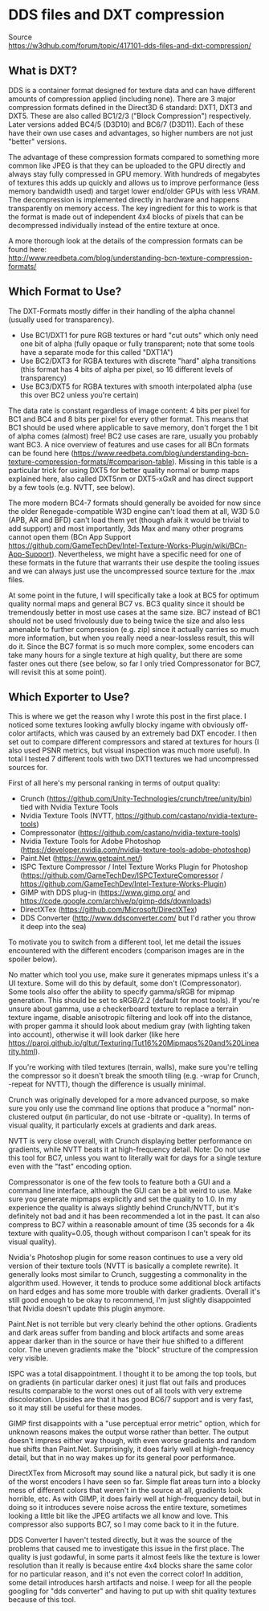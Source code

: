 # DDS files and DXT compression

Source  
<https://w3dhub.com/forum/topic/417101-dds-files-and-dxt-compression/>

## What is DXT?

DDS is a container format designed for texture data and can have different amounts of
compression applied (including none). There are 3 major compression formats defined in the
Direct3D 6 standard: DXT1, DXT3 and DXT5. These are also called BC1/2/3 ("Block Compression")
respectively. Later versions added BC4/5 (D3D10) and BC6/7 (D3D11). Each of these have their
own use cases and advantages, so higher numbers are not just "better" versions.

The advantage of these compression formats compared to something more common like JPEG is that
they can be uploaded to the GPU directly and always stay fully compressed in GPU memory. With
hundreds of megabytes of textures this adds up quickly and allows us to improve performance
(less memory bandwidth used) and target lower end/older GPUs with less VRAM. The decompression
is implemented directly in hardware and happens transparently on memory access. The key
ingredient for this to work is that the format is made out of independent 4x4 blocks of pixels that
can be decompressed individually instead of the entire texture at once.

A more thorough look at the details of the compression formats can be found here:  
<http://www.reedbeta.com/blog/understanding-bcn-texture-compression-formats/>

## Which Format to Use?

The DXT-Formats mostly differ in their handling of the alpha channel (usually used for
transparency).

- Use BC1/DXT1 for pure RGB textures or hard "cut outs" which only need one bit of alpha
  (fully opaque or fully transparent; note that some tools have a separate mode for this called
  "DXT1A")
- Use BC2/DXT3 for RGBA textures with discrete "hard" alpha transitions (this format has 4 bits of
  alpha per pixel, so 16 different levels of transparency)
- Use BC3/DXT5 for RGBA textures with smooth interpolated alpha (use this over BC2 unless you're
  certain)

The data rate is constant regardless of image content: 4 bits per pixel for BC1 and BC4 and 8 bits
per pixel for every other format. This means that BC1 should be used where applicable to save memory,
don't forget the 1 bit of alpha comes (almost) free! BC2 use cases are rare, usually you probably want
BC3. A nice overview of features and use cases for all BCn formats can be found here
(<https://www.reedbeta.com/blog/understanding-bcn-texture-compression-formats/#comparison-table>).
Missing in this table is a particular trick for using DXT5 for better quality normal or bump maps
explained here, also called DXT5nm or DXT5-xGxR and has direct support by a few tools (e.g. NVTT,
see below).

The more modern BC4-7 formats should generally be avoided for now since the older Renegade-compatible
W3D engine can't load them at all, W3D 5.0 (APB, AR and BFD) can't load them yet (though afaik it
would be trivial to add support) and most importantly, 3ds Max and many other programs cannot open
them (BCn App Support <https://github.com/GameTechDev/Intel-Texture-Works-Plugin/wiki/BCn-App-Support>).
Nevertheless, we might have a specific need for one of these formats in the future that warrants their
use despite the tooling issues and we can always just use the uncompressed source texture for the .max
files.

At some point in the future, I will specifically take a look at BC5 for optimum quality normal maps and
general BC7 vs. BC3 quality since it should be tremendously better in most use cases at the same size.
BC7 instead of BC1 should not be used frivolously due to being twice the size and also less amenable to
further compression (e.g. zip) since it actually carries so much more information, but when you really need
a near-lossless result, this will do it. Since the BC7 format is so much more complex, some encoders can
take many hours for a single texture at high quality, but there are some faster ones out there (see below,
so far I only tried Compressonator for BC7, will revisit this at some point).

## Which Exporter to Use?

This is where we get the reason why I wrote this post in the first place. I noticed some textures
looking awfully blocky ingame with obviously off-color artifacts, which was caused by an extremely bad
DXT encoder. I then set out to compare different compressors and stared at textures for hours (I also
used PSNR metrics, but visual inspection was much more useful). In total I tested 7 different tools with
two DXT1 textures we had uncompressed sources for.

First of all here's my personal ranking in terms of output quality:

- Crunch (<https://github.com/Unity-Technologies/crunch/tree/unity/bin>) tied with Nvidia Texture Tools
- Nvidia Texture Tools (NVTT, <https://github.com/castano/nvidia-texture-tools>)
- Compressonator (<https://github.com/castano/nvidia-texture-tools>)
- Nvidia Texture Tools for Adobe Photoshop (<https://developer.nvidia.com/nvidia-texture-tools-adobe-photoshop>)
- Paint.Net (<https://www.getpaint.net/>)
- ISPC Texture Compressor / Intel Texture Works Plugin for Photoshop  
  (<https://github.com/GameTechDev/ISPCTextureCompressor> /  
  <https://github.com/GameTechDev/Intel-Texture-Works-Plugin>)
- GIMP with DDS plug-in (<https://www.gimp.org/> and  
  <https://code.google.com/archive/p/gimp-dds/downloads>)
- DirectXTex (<https://github.com/Microsoft/DirectXTex>)
- DDS Converter (<http://www.ddsconverter.com/> but I'd rather you throw it deep into the sea)

To motivate you to switch from a different tool, let me detail the issues encountered with the different
encoders (comparison images are in the spoiler below).

No matter which tool you use, make sure it generates mipmaps unless it's a UI texture. Some will do this by
default, some don't (Compressonator). Some tools also offer the ability to specify gamma/sRGB for mipmap
generation. This should be set to sRGB/2.2 (default for most tools). If you're unsure about gamma, use a
checkerboard texture to replace a terrain texture ingame, disable anisotropic filtering and look off into the
distance, with proper gamma it should look about medium gray (with lighting taken into account), otherwise it
will look darker (like here <https://paroj.github.io/gltut/Texturing/Tut16%20Mipmaps%20and%20Linearity.html>).

If you're working with tiled textures (terrain, walls), make sure you're telling the compressor so it doesn't
break the smooth tiling (e.g. -wrap for Crunch, -repeat for NVTT), though the difference is usually minimal.

Crunch was originally developed for a more advanced purpose, so make sure you only use the command line options
that produce a "normal" non-clustered output (in particular, do not use -bitrate or -quality). In terms of visual
quality, it particularly excels at gradients and dark areas.

NVTT is very close overall, with Crunch displaying better performance on gradients, while NVTT beats it at
high-frequency detail. Note: Do not use this tool for BC7, unless you want to literally wait for days for a
single texture even with the "fast" encoding option.

Compressonator is one of the few tools to feature both a GUI and a command line interface, although the GUI can
be a bit weird to use. Make sure you generate mipmaps explicitly and set the quality to 1.0. In my experience the
quality is always slightly behind Crunch/NVTT, but it's definitely not bad and it has been recommended a lot in the
past. It can also compress to BC7 within a reasonable amount of time (35 seconds for a 4k texture with quality=0.05,
though without comparison I can't speak for its visual quality).

Nvidia's Photoshop plugin for some reason continues to use a very old version of their texture tools (NVTT is
basically a complete rewrite). It generally looks most similar to Crunch, suggesting a commonality in the
algorithm used. However, it tends to produce some additional block artifacts on hard edges and has some more
trouble with darker gradients. Overall it's still good enough to be okay to recommend, I'm just slightly
disappointed that Nvidia doesn't update this plugin anymore.

Paint.Net is not terrible but very clearly behind the other options. Gradients and dark areas suffer from
banding and block artifacts and some areas appear darker than in the source or have their hue shifted to a
different color. The uneven gradients make the "block" structure of the compression very visible.

ISPC was a total disappointment. I thought it to be among the top tools, but on gradients (in particular
darker ones) it just flat out fails and produces results comparable to the worst ones out of all tools with
very extreme discoloration. Upsides are that it has good BC6/7 support and is very fast, so it may still be
useful for these modes.

GIMP first disappoints with a "use perceptual error metric" option, which for unknown reasons makes the
output worse rather than better. The output doesn't impress either way though, with even worse gradients
and random hue shifts than Paint.Net. Surprisingly, it does fairly well at high-frequency detail, but that in
no way makes up for its general poor performance.

DirectXTex from Microsoft may sound like a natural pick, but sadly it is one of the worst encoders I have
seen so far. Simple flat areas turn into a blocky mess of different colors that weren't in the source at all,
gradients look horrible, etc. As with GIMP, it does fairly well at high-frequency detail, but in doing so it
introduces severe noise across the entire texture, sometimes looking a little bit like the JPEG artifacts we all
know and love. This compressor also supports BC7, so I may come back to it in the future.

DDS Converter I haven't tested directly, but it was the source of the problems that caused me to investigate
this issue in the first place. The quality is just godawful, in some parts it almost feels like the texture is
lower resolution than it really is because entire 4x4 blocks share the same color for no particular reason, and
it's not even the correct color! In addition, some detail introduces harsh artifacts and noise. I weep for all
the people googling for "dds converter" and having to put up with shit quality textures because of this tool.

